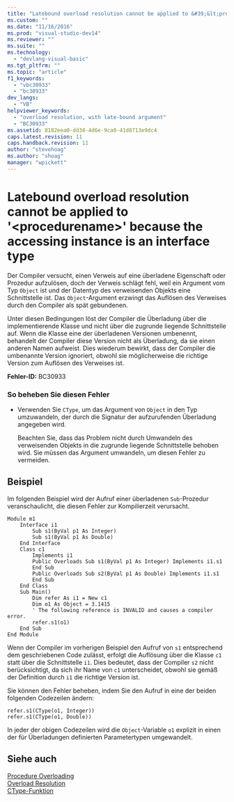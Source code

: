 ```yaml
---
title: "Latebound overload resolution cannot be applied to &#39;&lt;procedurename&gt;&#39; because the accessing instance is an interface type | Microsoft Docs"
ms.custom: ""
ms.date: "11/16/2016"
ms.prod: "visual-studio-dev14"
ms.reviewer: ""
ms.suite: ""
ms.technology: 
  - "devlang-visual-basic"
ms.tgt_pltfrm: ""
ms.topic: "article"
f1_keywords: 
  - "vbc30933"
  - "bc30933"
dev_langs: 
  - "VB"
helpviewer_keywords: 
  - "overload resolution, with late-bound argument"
  - "BC30933"
ms.assetid: 8182eea0-dd34-4d6e-9ca0-41d8713e9dc4
caps.latest.revision: 11
caps.handback.revision: 11
author: "stevehoag"
ms.author: "shoag"
manager: "wpickett"
---
```

# Latebound overload resolution cannot be applied to &#39;&lt;procedurename&gt;&#39; because the accessing instance is an interface type
Der Compiler versucht, einen Verweis auf eine überladene Eigenschaft oder Prozedur aufzulösen, doch der Verweis schlägt fehl, weil ein Argument vom Typ `Object` ist und der Datentyp des verweisenden Objekts eine Schnittstelle ist.  Das `Object`\-Argument erzwingt das Auflösen des Verweises durch den Compiler als spät gebundenen.  
  
 Unter diesen Bedingungen löst der Compiler die Überladung über die implementierende Klasse und nicht über die zugrunde liegende Schnittstelle auf.  Wenn die Klasse eine der überladenen Versionen umbenennt, behandelt der Compiler diese Version nicht als Überladung, da sie einen anderen Namen aufweist.  Dies wiederum bewirkt, dass der Compiler die umbenannte Version ignoriert, obwohl sie möglicherweise die richtige Version zum Auflösen des Verweises ist.  
  
 **Fehler\-ID:** BC30933  
  
### So beheben Sie diesen Fehler  
  
-   Verwenden Sie `CType`, um das Argument von `Object` in den Typ umzuwandeln, der durch die Signatur der aufzurufenden Überladung angegeben wird.  
  
     Beachten Sie, dass das Problem nicht durch Umwandeln des verweisenden Objekts in die zugrunde liegende Schnittstelle behoben wird.  Sie müssen das Argument umwandeln, um diesen Fehler zu vermeiden.  
  
## Beispiel  
 Im folgenden Beispiel wird der Aufruf einer überladenen `Sub`\-Prozedur veranschaulicht, die diesen Fehler zur Kompilierzeit verursacht.  
  
```  
Module m1  
    Interface i1  
        Sub s1(ByVal p1 As Integer)  
        Sub s1(ByVal p1 As Double)  
    End Interface  
    Class c1  
        Implements i1  
        Public Overloads Sub s1(ByVal p1 As Integer) Implements i1.s1  
        End Sub  
        Public Overloads Sub s2(ByVal p1 As Double) Implements i1.s1  
        End Sub  
    End Class  
    Sub Main()  
        Dim refer As i1 = New c1  
        Dim o1 As Object = 3.1415  
        ' The following reference is INVALID and causes a compiler error.  
        refer.s1(o1)   
    End Sub  
End Module  
```  
  
 Wenn der Compiler im vorherigen Beispiel den Aufruf von `s1` entsprechend dem geschriebenen Code zulässt, erfolgt die Auflösung über die Klasse `c1` statt über die Schnittstelle `i1`.  Dies bedeutet, dass der Compiler `s2` nicht berücksichtigt, da sich ihr Name von `c1` unterscheidet, obwohl sie gemäß der Definition durch `i1` die richtige Version ist.  
  
 Sie können den Fehler beheben, indem Sie den Aufruf in eine der beiden folgenden Codezeilen ändern:  
  
```  
refer.s1(CType(o1, Integer))  
refer.s1(CType(o1, Double))  
```  
  
 In jeder der obigen Codezeilen wird die `Object`\-Variable `o1` explizit in einen der für Überladungen definierten Parametertypen umgewandelt.  
  
## Siehe auch  
 [Procedure Overloading](../../../visual-basic/programming-guide/language-features/procedures/procedure-overloading.md)   
 [Overload Resolution](../../../visual-basic/programming-guide/language-features/procedures/overload-resolution.md)   
 [CType\-Funktion](../../../visual-basic/language-reference/functions/ctype-function.md)